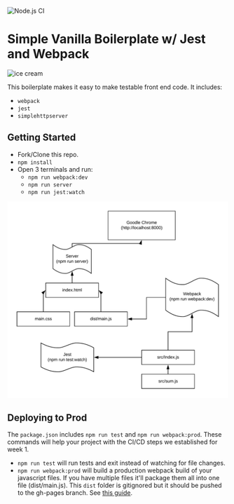 ![Node.js CI](https://github.com/JorgeAcostaDLP/simple-vanilla-boilerplate/workflows/Node.js%20CI/badge.svg)

# Simple Vanilla Boilerplate w/ Jest and Webpack

![ice cream](https://media2.giphy.com/media/cCEt1ShfzOa3u/giphy.gif)

This boilerplate makes it easy to make testable front end code. It includes:

- `webpack`
- `jest`
- `simplehttpserver`

## Getting Started

- Fork/Clone this repo.
- `npm install`
- Open 3 terminals and run:
  - `npm run webpack:dev`
  - `npm run server`
  - `npm run jest:watch`

![diagram](diagram.png)

## Deploying to Prod

The `package.json` includes `npm run test` and `npm run webpack:prod`. These commands will help your project with the CI/CD steps we established for week 1.

- `npm run test` will run tests and exit instead of watching for file changes.
- `npm run webpack:prod` will build a production webpack build of your javascript files. If you have multiple files it'll package them all into one file (dist/main.js). This `dist` folder is gitignored but it should be pushed to the gh-pages branch. See [this guide](https://gist.github.com/cobyism/4730490).
